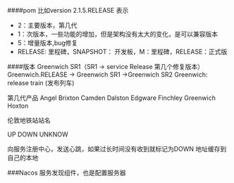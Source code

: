 ####pom
比如version 2.1.5.RELEASE
表示
+ 2：主要版本，第几代
+ 1：次版本，一些功能的增加，但是架构没有太大的变化，是可以兼容版本
+ 5：增量版本,bug修复
+ RELEASE: 里程碑，SNAPSHOT： 开发板，M：里程碑，RELEASE：正式版


####版本
Greenwich SR1（SR1 -> service Release 第几个修复版本）
Greenwich.RELEASE -> Greenwich SR1 ->Greenwich SR2
Greenwich: release train (发布列车)

第几代产品
Angel
Brixton 
Camden
Dalston
Edgware
Finchley
Greenwich
Hoxton

伦敦地铁站站名

UP 
DOWN 
UNKNOW

向服务注册中心，发送心跳，如果过长时间没有收到就标记为DOWN
地址缓存到自己的本地

###Nacos
服务发现组件，也是配置服务器

